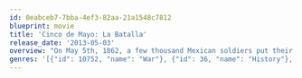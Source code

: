 ```yaml
---
id: 0eabceb7-7bba-4ef3-82aa-21a1548c7812
blueprint: movie
title: 'Cinco de Mayo: La Batalla'
release_date: '2013-05-03'
overview: "On May 5th, 1862, a few thousand Mexican soldiers put their lives on the line against the world's largest and most powerful army in one legendary battle for freedom and for Mexico."
genres: '[{"id": 10752, "name": "War"}, {"id": 36, "name": "History"}, {"id": 18, "name": "Drama"}]'
---
```

